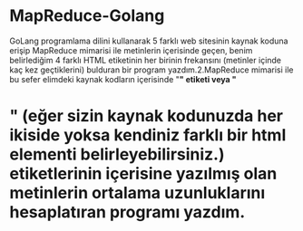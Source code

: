 # MapReduce-Golang

GoLang programlama dilini kullanarak 5 farklı web sitesinin kaynak koduna erişip MapReduce mimarisi ile metinlerin içerisinde geçen, benim belirlediğim 4 farklı HTML etiketinin her birinin frekansını (metinler içinde kaç kez geçtiklerini) bulduran bir program yazdım.2.MapReduce mimarisi ile bu sefer elimdeki kaynak kodların içerisinde "<b>" etiketi veya "<h1>"  (eğer sizin kaynak kodunuzda her ikiside yoksa kendiniz farklı bir html elementi belirleyebilirsiniz.) etiketlerinin içerisine yazılmış olan metinlerin ortalama uzunluklarını hesaplatıran programı yazdım.  
